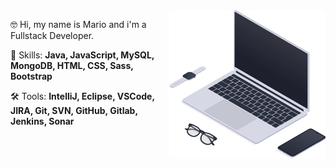 <img src="https://github.com/mariocachapuz/mariocachapuz/blob/main/workspace_SVG.svg" min-width="200px" max-width="250px" width="250px" align="right" alt="laptop">

<p align="left"> 
 🤓 Hi, my name is Mario and i'm a Fullstack Developer.
</p>

<p align="left">
 🚀 Skills: <strong>Java, JavaScript, MySQL, MongoDB, HTML, CSS, Sass, Bootstrap</strong>
</p>

<p align="left">
 🛠️ Tools: <strong>IntelliJ, Eclipse, VSCode, JIRA, Git, SVN, GitHub, Gitlab, Jenkins, Sonar</strong>
</p>
